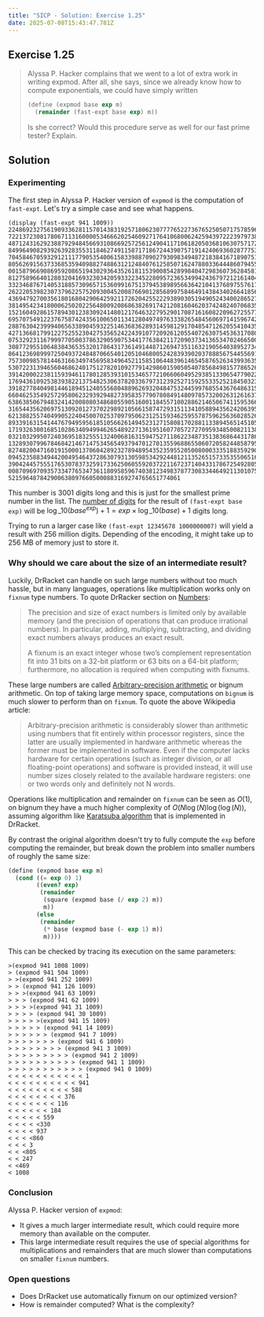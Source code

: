 ```yaml
---
title: "SICP - Solution: Exercise 1.25"
date: 2025-07-08T15:43:47.781Z
---
```


## Exercise 1.25

> Alyssa P. Hacker complains that we went to a lot of extra work in writing expmod. After all, she says, since we already know how to compute exponentials, we could have simply written
> 
> ```scheme
> (define (expmod base exp m)
>   (remainder (fast-expt base exp) m))
> ```
> 
> Is she correct? Would this procedure serve as well for our fast prime tester? Explain.

## Solution

### Experimenting

The first step in Alyssa P. Hacker version of `expmod` is the computation of `fast-expt`. Let's try a simple case and see what happens.

```
(display (fast-expt 941 1009))
2248692327561909336281157014383192571806230777765227367652505071757859618500065999
7221372308178067113160000534666202546092717641068006242594397222397973882647460436
4871243162923887929484566931086692572561249041171061820503681063075717227004271555
8499649082939263928355311846274911587171867244390757191424069360287775327594530047
7045846705932912111779053540061583398870902793098349487218384167189075171866330453
8056269156373368535940988274886312124840761258507162478803364448607945599160114122
0015879669086959208651943029364352618115390085428998404729836073628458159845116560
8127589664012803204169323034205933223452280957236534994243679721216140485619640062
3323468767140531885730965715360991675137945389895663642104137689755761799983124982
2622205398230737962257520930045200876690128568997584649143843402664185679080216824
4369479270035618016804290642592117262042552229389030519490524340028652706643677403
3814954234180006250202256480092086863826917421208160462037424824070683581719029050
1521604928615789430123830924148012176463227952901708716160822096272557769634462706
6957075491223767587424356100650113412804974976333826548456069714159674249160913890
2887630423999406563389045932251463683628931459812917048547126205541043546297891178
4271366817991227525523042753565242243910772092612055407263075453631708005649514860
0753292311679997705003786329059075344177638421172090373413653470246650008007827312
3087729551064838436535320178643173614914487126947351163219056403895273435927420484
8641236989997250493724848706654012051046800524283939020378885675445569125160712144
7573009857814463166349745695834964521158510644839614654587652634399363586260054252
5307223139465604686240175127820109277914298601590505407856849815778652632772862867
3914200022381159394611780128539310153465772106606049529385133065477902206999736347
1769436109253839382213754825306378203367973123925271592553352521845032391182443845
3918277840498144618945124055568048896269320484753244599768554367648631565088117185
6604625354925729580623293929482739583577907808491480978573200263126163732583084138
6386385067948324142008080348680559051600118455710028862146506741159536646046512166
3165443562069751309201273702298921056615874729315113410588943562420639537216492516
6213882557404990522404500702537097950623125159346259557875962563602852604575772939
8933916315414476794959561851056626149452312715808170288113389456514510539104171266
1719326300168510286340949946265489227136195160770572727095934850082113875131836864
0321032995072403695183255513240068163159475271186223487351383686443178612992226682
1328930799678468421467147534565493794701270135596886550607205824485879563251201847
8274820047160191500013706042892327894895435235955205008000333518835929001918329288
0945235883494420049546437286307931305985342924481211352651573353550651628664914271
3904244575551765307837325917336250605592037221167237140433178672549280512171288511
0087096970935733477653473611809585967403812349837877308334464921130107561749546564
5215964878429006380976605000883169274765651774061
```

This number is 3001 digits long and this is just for the smallest prime number in the list. The [number of digits](http://mathforum.org/library/drmath/view/62942.html) for the result of `(fast-expt base exp)` will be $\log\_{10}\left(base^{exp}\right)+1=exp\times\log\_{10}\left(base\right)+1$ digits long.

Trying to run a larger case like `(fast-expt 12345678 1000000007)` will yield a result with 256 million digits. Depending of the encoding, it might take up to 256 MB of memory just to store it.

### Why should we care about the size of an intermediate result?

Luckily, DrRacket can handle on such large numbers without too much hassle, but in many languages, operations like multiplication works only on `fixnum` type numbers. To quote DrRacker section on [Numbers](https://docs.racket-lang.org/reference/numbers.html):

> The precision and size of exact numbers is limited only by available memory (and the
> precision of operations that can produce irrational numbers). In particular, adding,
> multiplying, subtracting, and dividing exact numbers always produces an exact result.
>
> A fixnum is an exact integer whose two’s complement representation fit into 31 bits
> on a 32-bit platform or 63 bits on a 64-bit platform; furthermore, no allocation is
> required when computing with fixnums.

These large numbers are called
[Arbitrary-precision arithmetic](https://en.wikipedia.org/wiki/Arbitrary-precision_arithmetic) or bignum arithmetic. On top of taking large memory space, computations on `bignum` is much slower to perform than on `fixnum`. To quote the above Wikipedia article:

> Arbitrary-precision arithmetic is considerably slower than arithmetic using numbers
> that fit entirely within processor registers, since the latter are usually implemented
> in hardware arithmetic whereas the former must be implemented in software. Even if the
> computer lacks hardware for certain operations (such as integer division, or all
> floating-point operations) and software is provided instead, it will use number sizes
> closely related to the available hardware registers: one or two words only and definitely
> not N words.

Operations like multiplication and remainder on `fixnum` can be seen as $O(1)$, on bignum they have a much higher complexity of $O(N \log\left(N\right) \log\left(\log\left(N\right)\right)$, assuming algorithm like [Karatsuba algorithm](https://en.wikipedia.org/wiki/Karatsuba_algorithm) that is implemented in DrRacket.

By contrast the original algorithm doesn't try to fully compute the `exp` before computing the remainder, but break down the problem into smaller numbers of roughly the same size:

```scheme
(define (expmod base exp m)
  (cond ((= exp 0) 1)
        ((even? exp)
         (remainder
          (square (expmod base (/ exp 2) m))
          m))
        (else
         (remainder
          (* base (expmod base (- exp 1) m))
          m))))
```

This can be checked by tracing its execution on the same parameters:

```
>(expmod 941 1008 1009)
> (expmod 941 504 1009)
> >(expmod 941 252 1009)
> > (expmod 941 126 1009)
> > >(expmod 941 63 1009)
> > > (expmod 941 62 1009)
> > > >(expmod 941 31 1009)
> > > > (expmod 941 30 1009)
> > > > >(expmod 941 15 1009)
> > > > > (expmod 941 14 1009)
> > > > > > (expmod 941 7 1009)
> > > > > > > (expmod 941 6 1009)
> > > > > > > > (expmod 941 3 1009)
> > > > > > > > > (expmod 941 2 1009)
> > > > > > > > > > (expmod 941 1 1009)
> > > > > > > > > > > (expmod 941 0 1009)
< < < < < < < < < < < 1
< < < < < < < < < < 941
< < < < < < < < < 588
< < < < < < < < 376
< < < < < < < 116
< < < < < < 184
< < < < < 559
< < < < <330
< < < < 937
< < < <860
< < < 3
< < <805
< < 247
< <469
< 1008
```

### Conclusion

Alyssa P. Hacker version of `expmod`:

- It gives a much larger intermediate result, which could require more memory than available on the computer.
- This large intermediate result requires the use of special algorithms for multiplications and remainders that are much slower than computations on smaller `fixnum` numbers.

### Open questions

- Does DrRacket use automatically fixnum on our optimized version?
- How is remainder computed? What is the complexity?
